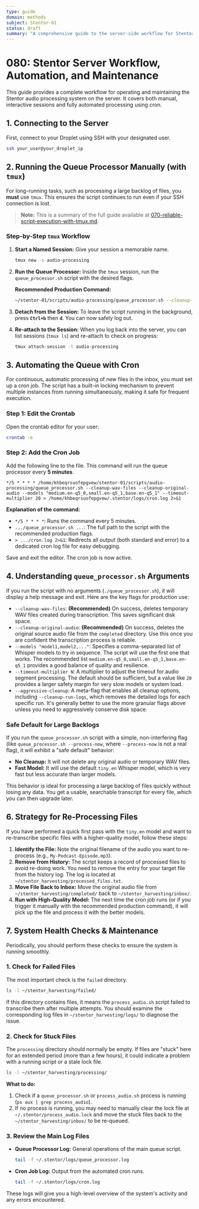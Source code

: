 ```yaml
---
type: guide
domain: methods
subject: Stentor-01
status: draft
summary: "A comprehensive guide to the server-side workflow for Stentor, including manual operation with tmux, automation with cron, and maintenance procedures."
---
```


# 080: Stentor Server Workflow, Automation, and Maintenance

This guide provides a complete workflow for operating and maintaining the Stentor audio processing system on the server. It covers both manual, interactive sessions and fully automated processing using cron.

## 1. Connecting to the Server

First, connect to your Droplet using SSH with your designated user.

```bash
ssh your_user@your_droplet_ip
```

## 2. Running the Queue Processor Manually (with `tmux`)

For long-running tasks, such as processing a large backlog of files, you **must** use `tmux`. This ensures the script continues to run even if your SSH connection is lost.

> **Note:** This is a summary of the full guide available at [070-reliable-script-execution-with-tmux.md](070-reliable-script-execution-with-tmux.md).

### Step-by-Step `tmux` Workflow

1.  **Start a Named Session:**
    Give your session a memorable name.

    ```bash
    tmux new -s audio-processing
    ```

2.  **Run the Queue Processor:**
    Inside the `tmux` session, run the `queue_processor.sh` script with the desired flags.

    **Recommended Production Command:**

    ```bash
    ~/stentor-01/scripts/audio-processing/queue_processor.sh --cleanup-wav-files --cleanup-original-audio --models "medium.en-q5_0,small.en-q5_1,base.en-q5_1" --timeout-multiplier 20
    ```

3.  **Detach from the Session:**
    To leave the script running in the background, press **`Ctrl+b`** then **`d`**. You can now safely log out.

4.  **Re-attach to the Session:**
    When you log back into the server, you can list sessions (`tmux ls`) and re-attach to check on progress:

    ```bash
    tmux attach-session -t audio-processing
    ```

## 3. Automating the Queue with Cron

For continuous, automatic processing of new files in the inbox, you must set up a cron job. The script has a built-in locking mechanism to prevent multiple instances from running simultaneously, making it safe for frequent execution.

### Step 1: Edit the Crontab

Open the crontab editor for your user:

```bash
crontab -e
```

### Step 2: Add the Cron Job

Add the following line to the file. This command will run the queue processor every **5 minutes**.

```cron
*/5 * * * * /home/khbeqrsuofepgvew/stentor-01/scripts/audio-processing/queue_processor.sh --cleanup-wav-files --cleanup-original-audio --models "medium.en-q5_0,small.en-q5_1,base.en-q5_1" --timeout-multiplier 20 > /home/khbeqrsuofepgvew/.stentor/logs/cron.log 2>&1
```

**Explanation of the command:**
*   `*/5 * * * *`: Runs the command every 5 minutes.
*   `.../queue_processor.sh ...`: The full path to the script with the recommended production flags.
*   `> .../cron.log 2>&1`: Redirects all output (both standard and error) to a dedicated cron log file for easy debugging.

Save and exit the editor. The cron job is now active.

## 4. Understanding `queue_processor.sh` Arguments

If you run the script with no arguments (`./queue_processor.sh`), it will display a help message and exit. Here are the key flags for production use:

*   `--cleanup-wav-files`: **(Recommended)** On success, deletes temporary WAV files created during transcription. This saves significant disk space.
*   `--cleanup-original-audio`: **(Recommended)** On success, deletes the original source audio file from the `completed` directory. Use this once you are confident the transcription process is reliable.
*   `--models "model1,model2,..."`: Specifies a comma-separated list of Whisper models to try in sequence. The script will use the first one that works. The recommended list `medium.en-q5_0,small.en-q5_1,base.en-q5_1` provides a good balance of quality and resilience.
*   `--timeout-multiplier N`: A multiplier to adjust the timeout for audio segment processing. The default should be sufficient, but a value like `20` provides a larger safety margin for very slow models or system load.
*   `--aggressive-cleanup`: A meta-flag that enables all cleanup options, including `--cleanup-run-logs`, which removes the detailed logs for each specific run. It's generally better to use the more granular flags above unless you need to aggressively conserve disk space.

### Safe Default for Large Backlogs

If you run the `queue_processor.sh` script with a simple, non-interfering flag (like `queue_processor.sh --process-now`, where `--process-now` is not a real flag), it will exhibit a "safe default" behavior:

*   **No Cleanup:** It will not delete any original audio or temporary WAV files.
*   **Fast Model:** It will use the default `tiny.en` Whisper model, which is very fast but less accurate than larger models.

This behavior is ideal for processing a large backlog of files quickly without losing any data. You get a usable, searchable transcript for every file, which you can then upgrade later.

## 6. Strategy for Re-Processing Files

If you have performed a quick first pass with the `tiny.en` model and want to re-transcribe specific files with a higher-quality model, follow these steps:

1.  **Identify the File:** Note the original filename of the audio you want to re-process (e.g., `My-Podcast-Episode.mp3`).
2.  **Remove from History:** The script keeps a record of processed files to avoid re-doing work. You need to remove the entry for your target file from the history log. The log is located at `~/stentor_harvesting/processed_files.txt`.
3.  **Move File Back to Inbox:** Move the original audio file from `~/stentor_harvesting/completed/` back to `~/stentor_harvesting/inbox/`.
4.  **Run with High-Quality Model:** The next time the cron job runs (or if you trigger it manually with the recommended production command), it will pick up the file and process it with the better models.

## 7. System Health Checks & Maintenance

Periodically, you should perform these checks to ensure the system is running smoothly.

### 1. Check for Failed Files

The most important check is the `failed` directory.

```bash
ls -l ~/stentor_harvesting/failed/
```

If this directory contains files, it means the `process_audio.sh` script failed to transcribe them after multiple attempts. You should examine the corresponding log files in `~/stentor_harvesting/logs/` to diagnose the issue.

### 2. Check for Stuck Files

The `processing` directory should normally be empty. If files are "stuck" here for an extended period (more than a few hours), it could indicate a problem with a running script or a stale lock file.

```bash
ls -l ~/stentor_harvesting/processing/
```

**What to do:**
1.  Check if a `queue_processor.sh` or `process_audio.sh` process is running (`ps aux | grep process_audio`).
2.  If no process is running, you may need to manually clear the lock file at `~/.stentor/process_audio.lock` and move the stuck files back to the `~/stentor_harvesting/inbox/` to be re-queued.

### 3. Review the Main Log Files

*   **Queue Processor Log:** General operations of the main queue script.
    ```bash
    tail -f ~/.stentor/logs/queue_processor.log
    ```
*   **Cron Job Log:** Output from the automated cron runs.
    ```bash
    tail -f ~/.stentor/logs/cron.log
    ```

These logs will give you a high-level overview of the system's activity and any errors encountered. 